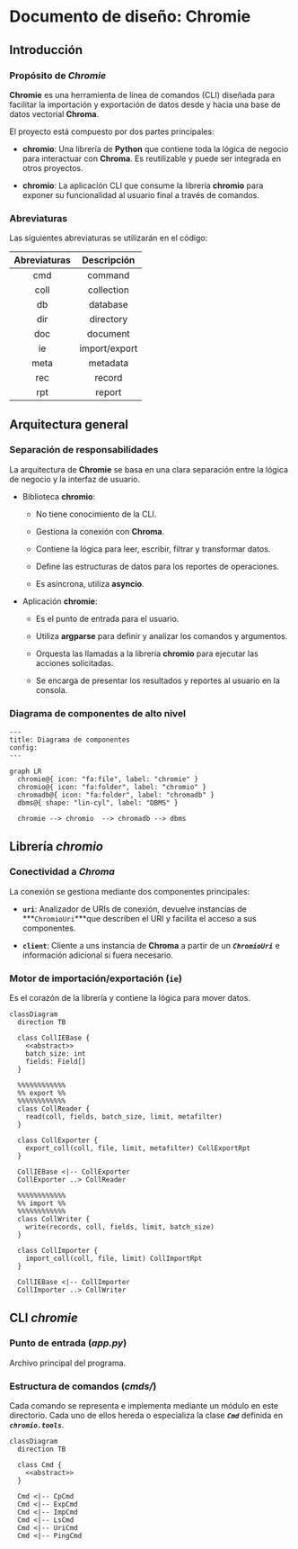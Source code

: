 # Documento de diseño: Chromie


## Introducción

### Propósito de *Chromie*

**Chromie** es una herramienta de línea de comandos (CLI) diseñada para facilitar la importación y exportación de datos desde y hacia una base de datos vectorial **Chroma**.

El proyecto está compuesto por dos partes principales:

- **chromio**:
  Una librería de **Python** que contiene toda la lógica de negocio para interactuar con **Chroma**.
  Es reutilizable y puede ser integrada en otros proyectos.

- **chromio**:
  La aplicación CLI que consume la librería **chromio** para exponer su funcionalidad al usuario final a través de comandos.

### Abreviaturas

Las siguientes abreviaturas se utilizarán en el código:

Abreviaturas | Descripción
:--: | :--:
cmd | command
coll | collection
db | database
dir | directory
doc | document
ie | import/export
meta | metadata
rec | record
rpt | report


## Arquitectura general

### Separación de responsabilidades

La arquitectura de **Chromie** se basa en una clara separación entre la lógica de negocio y la interfaz de usuario.

- Biblioteca **chromio**:

  - No tiene conocimiento de la CLI.

  - Gestiona la conexión con **Chroma**.

  - Contiene la lógica para leer, escribir, filtrar y transformar datos.

  - Define las estructuras de datos para los reportes de operaciones.

  - Es asíncrona, utiliza **asyncio**.

- Aplicación **chromie**:

  - Es el punto de entrada para el usuario.

  - Utiliza **argparse** para definir y analizar los comandos y argumentos.

  - Orquesta las llamadas a la librería **chromio** para ejecutar las acciones solicitadas.

  - Se encarga de presentar los resultados y reportes al usuario en la consola.

### Diagrama de componentes de alto nivel

```mermaid
---
title: Diagrama de componentes
config:
---

graph LR
  chromie@{ icon: "fa:file", label: "chromie" }
  chromio@{ icon: "fa:folder", label: "chromio" }
  chromadb@{ icon: "fa:folder", label: "chromadb" }
  dbms@{ shape: "lin-cyl", label: "DBMS" }

  chromie --> chromio  --> chromadb --> dbms
```


## Librería *chromio*

### Conectividad a *Chroma*

La conexión se gestiona mediante dos componentes principales:

- **`uri`**:
  Analizador de URIs de conexión, devuelve instancias de ***`ChromioUri`***que describen el URI y facilita el acceso a sus componentes.

- **`client`**:
  Cliente a uns instancia de **Chroma** a partir de un ***`ChromioUri`*** e información adicional si fuera necesario.

### Motor de importación/exportación (`ie`)

Es el corazón de la librería y contiene la lógica para mover datos.

```mermaid
classDiagram
  direction TB

  class CollIEBase {
    <<abstract>>
    batch_size: int
    fields: Field[]
  }

  %%%%%%%%%%%%
  %% export %%
  %%%%%%%%%%%%
  class CollReader {
    read(coll, fields, batch_size, limit, metafilter)
  }

  class CollExporter {
    export_coll(coll, file, limit, metafilter) CollExportRpt
  }

  CollIEBase <|-- CollExporter
  CollExporter ..> CollReader

  %%%%%%%%%%%%
  %% import %%
  %%%%%%%%%%%%
  class CollWriter {
    write(records, coll, fields, limit, batch_size)
  }

  class CollImporter {
    import_coll(coll, file, limit) CollImportRpt
  }

  CollIEBase <|-- CollImporter
  CollImporter ..> CollWriter
```


## CLI *chromie*

### Punto de entrada (*app.py*)

Archivo principal del programa.

### Estructura de comandos (*cmds/*)

Cada comando se representa e implementa mediante un módulo en este directorio.
Cada uno de ellos hereda o especializa la clase ***`Cmd`*** definida en ***`chromio.tools`***.

```mermaid
classDiagram
  direction TB

  class Cmd {
    <<abstract>>
  }
  
  Cmd <|-- CpCmd
  Cmd <|-- ExpCmd
  Cmd <|-- ImpCmd
  Cmd <|-- LsCmd
  Cmd <|-- UriCmd
  Cmd <|-- PingCmd
```
